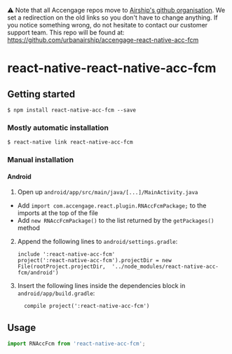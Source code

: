 :warning: Note that all Accengage repos move to [Airship's github organisation](https://github.com/urbanairship). We set a redirection on the old links so you don't have to change anything.
If you notice something wrong, do not hesitate to contact our customer support team.
This repo will be found at: https://github.com/urbanairship/accengage-react-native-acc-fcm

# react-native-react-native-acc-fcm

## Getting started

`$ npm install react-native-acc-fcm --save`

### Mostly automatic installation

`$ react-native link react-native-acc-fcm`

### Manual installation


#### Android

1. Open up `android/app/src/main/java/[...]/MainActivity.java`
  - Add `import com.accengage.react.plugin.RNAccFcmPackage;` to the imports at the top of the file
  - Add `new RNAccFcmPackage()` to the list returned by the `getPackages()` method
2. Append the following lines to `android/settings.gradle`:
  	```
  	include ':react-native-acc-fcm'
  	project(':react-native-acc-fcm').projectDir = new File(rootProject.projectDir, 	'../node_modules/react-native-acc-fcm/android')
  	```
3. Insert the following lines inside the dependencies block in `android/app/build.gradle`:
  	```
      compile project(':react-native-acc-fcm')
  	```


## Usage
```javascript
import RNAccFcm from 'react-native-acc-fcm';
```
  

